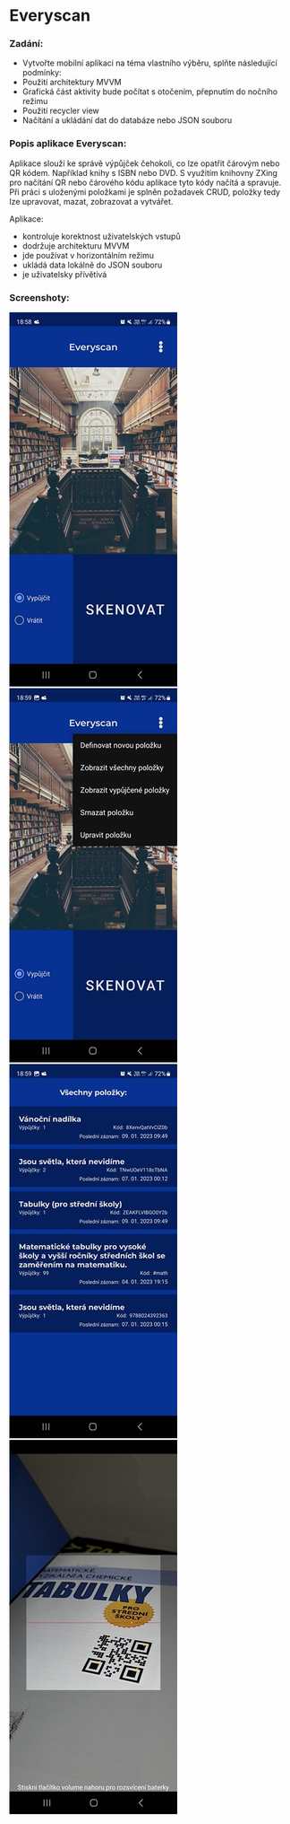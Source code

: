 # Everyscan

### Zadání:
- Vytvořte mobilní aplikaci na téma vlastního výběru, splňte následující podmínky:
- Použití architektury MVVM  
- Grafická část aktivity bude počítat s otočením, přepnutím do nočního režimu   
- Použití recycler view
- Načítání a ukládání dat do databáze nebo JSON souboru

### Popis aplikace Everyscan:
Aplikace slouží ke správě výpůjček čehokoli, co lze opatřit čárovým nebo QR kódem. Například knihy s ISBN nebo DVD.
S využitím knihovny ZXing pro načítání QR nebo čárového kódu aplikace tyto kódy načítá a spravuje.
Při práci s uloženými položkami je splněn požadavek CRUD, položky tedy lze upravovat, mazat, zobrazovat a vytvářet.

Aplikace:
- kontroluje korektnost uživatelských vstupů
- dodržuje architekturu MVVM
- jde používat v horizontálním režimu
- ukládá data lokálně do JSON souboru
- je uživatelsky přívětivá

### Screenshoty:
![welcome screen](./pictures/screenshot1.jpg)
![menu](./pictures/screenshot2.jpg)
![all items list](./pictures/screenshot3.jpg)
![scanner view](./pictures/screenshot4.jpg)
